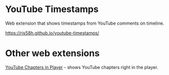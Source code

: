# YouTube Timestamps
Web extension that shows timestamps from YouTube comments on timeline.

https://ris58h.github.io/youtube-timestamps/

# Other web extensions
[YouTube Chapters in Player](https://github.com/ris58h/youtube-chapters-in-player) - shows YouTube chapters right in the player.
